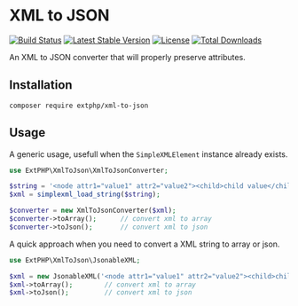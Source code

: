 # XML to JSON

[![Build Status](https://travis-ci.org/extphp/xml-to-json.svg?branch=master)](https://travis-ci.org/extphp/xml-to-json)
[![Latest Stable Version](https://poser.pugx.org/extphp/xml-to-json/v/stable)](https://packagist.org/packages/extphp/xml-to-json)
[![License](https://poser.pugx.org/extphp/xml-to-json/license)](https://packagist.org/packages/extphp/xml-to-json)
[![Total Downloads](https://poser.pugx.org/extphp/xml-to-json/downloads)](https://packagist.org/packages/extphp/xml-to-json)


An XML to JSON converter that will properly preserve attributes.

## Installation

`composer require extphp/xml-to-json`

## Usage

A generic usage, usefull when the `SimpleXMLElement` instance already exists.

```php
use ExtPHP\XmlToJson\XmlToJsonConverter;

$string = '<node attr1="value1" attr2="value2"><child>child value</child></node>';
$xml = simplexml_load_string($string);

$converter = new XmlToJsonConverter($xml);
$converter->toArray();      // convert xml to array
$converter->toJson();       // convert xml to json
```

A quick approach when you need to convert a XML string to array or json.

```php
use ExtPHP\XmlToJson\JsonableXML;

$xml = new JsonableXML('<node attr1="value1" attr2="value2"><child>child value</child></node>');
$xml->toArray();        // convert xml to array
$xml->toJson();         // convert xml to json
```
